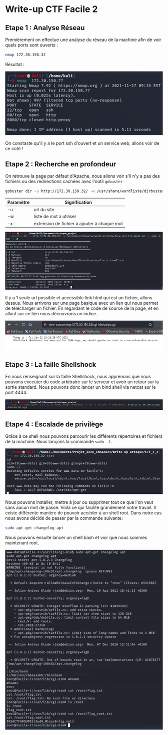 # Write-up CTF Facile 2 

## Etape 1 :  Analyse Réseau

Premièrement on effectue une analyse du réseau de la machine afin de voir quels ports sont ouverts : 

```bash
nmap 172.30.150.32
```

Résultat :

![Resultat nmap](nmap.png)

On constaste qu'il y a le port ssh d'ouvert et un service web, allons voir de ce coté ! 

## Etape 2 :  Recherche en profondeur

On retrouve la page par défaut d'Apache, nous allons voir s'il n'y a pas des fichiers ou des redirections cachées avec l'outil ` gobuster `

```bash
gobuster dir -u http://172.30.150.32/ -w /usr/share/wordliste/dirbuster/directory-list-2.3-medium.txt -x .php,.html -t 40
```

| Paramètre | Signification |
|------------|---------------|
| -u          |   url du site          |
| -w          |   liste de mot à utiliser             |
| -x          |  extension de fichier à ajouter à chaque mot             |

![Resultat gobuster](gobuster.png)

Il y a 1 seule url possible et accessible link.html qui est un fichier, allons dessus.
Nous arrivons sur une page basique avec un lien qui nous permet de télécharger un fichier. En regardant le code de source de la page, et en allant sur ce lien nous découvrons un indice. 


![Code source](indice.png)

## Etape 3 :  La faille Shellshock

En nous renseignant sur la faille Shellshock, nous apprenons que nous pouvons executer du code arbitraire sur le serveur et avoir un retour sur la sortie standard. Nous pouvons donc lancer un bind shell via netcat sur le port 4444. 

![Bind shell](bind_shell.png)

## Etape 4 :  Escalade de privilège

Grâce à ce shell nous pouvons parcourir les différents répertoires et fichiers de la machine. Nous lançons la commande ```sudo -l```.

![Sudo](sudo.png)

Nous pouvons installer, mettre à jour ou supprimer tout ce que l'on veut sans aucun mot de passe. Voilà ce qui facilite grandement notre travail. Il existe différente manière de pouvoir accèder à un shell root. Dans notre cas nous avons décidé de passer par la commande suivante:

```bash
sudo apt-get changelog apt
```
Nous pouvons ensuite lancer un shell bash et voir que nous sommes maintenant root. 

![Flag](flag.png)
